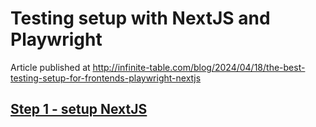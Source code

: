 # Testing setup with NextJS and Playwright

Article published at http://infinite-table.com/blog/2024/04/18/the-best-testing-setup-for-frontends-playwright-nextjs

## [Step 1 - setup NextJS](https://github.com/infinite-table/testing-setup-nextjs-playwright/tree/01-setup-nextjs)